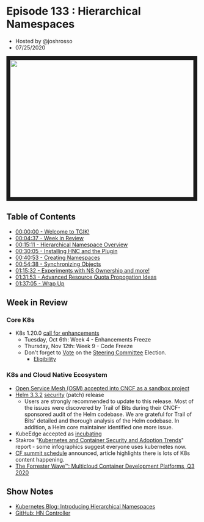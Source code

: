 # Episode 133 : Hierarchical Namespaces
- Hosted by @joshrosso
- 07/25/2020

<!--- Thumbnailed embed of the video, n8Xo_ghCIOSY is the video id from the youtube url --->

<a href="https://www.youtube.com/watch?v=zAtaJ0x-ZwY 
" target="_blank"><img src="http://img.youtube.com/vi/zAtaJ0x-ZwY/hqdefault.jpg" width="480" height="360" border="10" /></a>

## Table of Contents

- [00:00:00 - Welcome to TGIK!](https://youtu.be/zAtaJ0x-ZwY?list=PL7bmigfV0EqQzxcNpmcdTJ9eFRPBe-iZa)
- [00:04:37 - Week in Review](https://youtu.be/zAtaJ0x-ZwY?list=PL7bmigfV0EqQzxcNpmcdTJ9eFRPBe-iZa&t=277)
- [00:15:11 - Hierarchical Namespace Overview](https://youtu.be/zAtaJ0x-ZwY?list=PL7bmigfV0EqQzxcNpmcdTJ9eFRPBe-iZa&t=911)
- [00:30:05 - Installing HNC and the Plugin](https://youtu.be/zAtaJ0x-ZwY?list=PL7bmigfV0EqQzxcNpmcdTJ9eFRPBe-iZa&t=1805)
- [00:40:53 - Creating Namespaces](https://youtu.be/zAtaJ0x-ZwY?list=PL7bmigfV0EqQzxcNpmcdTJ9eFRPBe-iZa&t=2453)
- [00:54:38 - Synchronizing Objects](https://youtu.be/zAtaJ0x-ZwY?list=PL7bmigfV0EqQzxcNpmcdTJ9eFRPBe-iZa&t=3288)
- [01:15:32 - Experiments with NS Ownership and more!](https://youtu.be/zAtaJ0x-ZwY?list=PL7bmigfV0EqQzxcNpmcdTJ9eFRPBe-iZa&t=4532)
- [01:31:53 - Advanced Resource Quota Propogation Ideas](https://youtu.be/zAtaJ0x-ZwY?list=PL7bmigfV0EqQzxcNpmcdTJ9eFRPBe-iZa&t=5513)
- [01:37:05 - Wrap Up](https://youtu.be/zAtaJ0x-ZwY?list=PL7bmigfV0EqQzxcNpmcdTJ9eFRPBe-iZa&t=5825)

## Week in Review

### Core K8s

* K8s 1.20.0 [call for enhancements](https://groups.google.com/g/kubernetes-dev/c/J9KWovW9XM0)
  * Tuesday, Oct 6th: Week 4 - Enhancements Freeze
  * Thursday, Nov 12th: Week 9 - Code Freeze
  * Don't forget to [Vote](https://groups.google.com/g/kubernetes-dev/c/acchxwYbjQg) on the [Steering Committee](https://github.com/kubernetes/steering/blob/master/charter.md) Election.
    * [Eligibility](https://github.com/kubernetes/community/tree/master/events/elections/2020#eligibility)

### K8s and Cloud Native Ecosystem

* [Open Service Mesh (OSM) accepted into CNCF as a sandbox project](https://openservicemesh.io/blog/open-service-mesh-osm-accepted-into-cncf-as-a-sandbox-project)
* [Helm 3.3.2](https://github.com/helm/helm/releases/tag/v3.3.2) [security](https://github.com/helm/helm/security/advisories) (patch) release
  * Users are strongly recommended to update to this release. Most of the issues were discovered by Trail of Bits during their CNCF-sponsored audit of the Helm codebase. We are grateful for Trail of Bits' detailed and thorough analysis of the Helm codebase. In addition, a Helm core maintainer identified one more issue.
* KubeEdge accepted as [incubating](https://www.cncf.io/blog/2020/09/16/toc-approves-kubeedge-as-incubating-project/)
* Stakrox "[Kubernetes and Container Security and Adoption Trends](https://www.stackrox.com/kubernetes-adoption-security-and-market-share-for-containers/)" report - some infographics suggest everyone uses kubernetes now.
* [CF summit schedule](https://www.cloudfoundry.org/events/summit/europe-2020/schedule) announced, article highlights there is lots of K8s content happening.
* [The Forrester Wave™: Multicloud Container Development Platforms, Q3 2020](https://info.rancher.com/forrester-new-wave-enterprise-container-platform)

## Show Notes

- [Kubernetes Blog: Introducing Hierarchical Namespaces](https://kubernetes.io/blog/2020/08/14/introducing-hierarchical-namespaces)
- [GitHub: HN Controller](https://github.com/kubernetes-sigs/multi-tenancy/tree/master/incubator/hnc)
